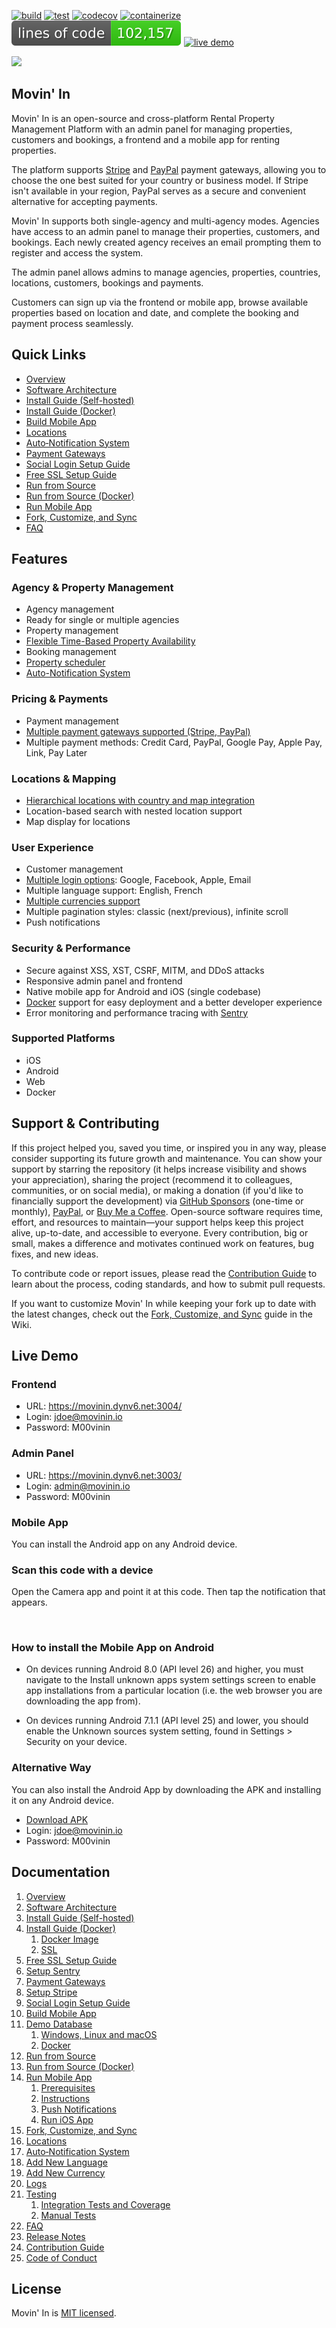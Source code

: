 [![build](https://github.com/aelassas/movinin/actions/workflows/build.yml/badge.svg)](https://github.com/aelassas/movinin/actions/workflows/build.yml) [![test](https://github.com/aelassas/movinin/actions/workflows/test.yml/badge.svg)](https://github.com/aelassas/movinin/actions/workflows/test.yml) [![codecov](https://img.shields.io/codecov/c/github/aelassas/movinin?label=coverage)](https://codecov.io/gh/aelassas/movinin) [![containerize](https://github.com/aelassas/movinin/actions/workflows/containerize.yml/badge.svg)](https://github.com/aelassas/movinin/actions/workflows/containerize.yml) [![loc](https://raw.githubusercontent.com/aelassas/movinin/refs/heads/loc/badge.svg)](https://github.com/aelassas/movinin/actions/workflows/loc.yml) [![live demo](https://img.shields.io/badge/live-demo-brightgreen)](https://movinin.dynv6.net:3004/)

<!--
[![tested with jest](https://img.shields.io/badge/tested_with-jest-brightgreen?logo=jest)](https://github.com/jestjs/jest)
[![docs](https://img.shields.io/badge/docs-wiki-brightgreen)](https://github.com/aelassas/movinin/wiki)
[![live demo](https://img.shields.io/badge/live-demo-brightgreen)](https://movinin.dynv6.net:3004/)
[![loc](https://raw.githubusercontent.com/aelassas/movinin/refs/heads/loc/badge.svg)](https://github.com/aelassas/movinin/actions/workflows/loc.yml)
[![PRs welcome](https://img.shields.io/badge/PRs-welcome-brightgreen.svg)](https://github.com/aelassas/movinin/pulls)
[![codecov](https://codecov.io/gh/aelassas/movinin/graph/badge.svg?token=TXD8SM1QHB)](https://codecov.io/gh/aelassas/movinin)
[![codecov](https://img.shields.io/codecov/c/github/aelassas/movinin?label=coverage)](https://codecov.io/gh/aelassas/movinin)
[![coveralls](https://coveralls.io/repos/github/aelassas/movinin/badge.svg?branch=main)](https://coveralls.io/github/aelassas/movinin?branch=main)
[![open-vscode](https://img.shields.io/badge/open-vscode-1f425f.svg)](https://vscode.dev/github/aelassas/movinin/)
[![PRs Welcome](https://img.shields.io/badge/PRs-welcome-brightgreen.svg)](https://github.com/aelassas/movinin/blob/main/.github/CONTRIBUTING.md)

[![containerize](https://github.com/aelassas/movinin/actions/workflows/containerize.yml/badge.svg)](https://github.com/aelassas/movinin/actions/workflows/containerize.yml)

https://github.com/user-attachments/assets/806cbe2d-9f49-413e-9359-2546306f9653
-->

[![](https://movin-in.github.io/content/cover-1.png)](https://movinin.dynv6.net:3004/)

## Movin' In

Movin' In is an open-source and cross-platform Rental Property Management Platform with an admin panel for managing properties, customers and bookings, a frontend and a mobile app for renting properties.

The platform supports [Stripe](https://stripe.com/global) and [PayPal](https://www.paypal.com/us/webapps/mpp/country-worldwide) payment gateways, allowing you to choose the one best suited for your country or business model. If Stripe isn't available in your region, PayPal serves as a secure and convenient alternative for accepting payments.

Movin' In supports both single-agency and multi-agency modes. Agencies have access to an admin panel to manage their properties, customers, and bookings. Each newly created agency receives an email prompting them to register and access the system.

The admin panel allows admins to manage agencies, properties, countries, locations, customers, bookings and payments.

Customers can sign up via the frontend or mobile app, browse available properties based on location and date, and complete the booking and payment process seamlessly.

## Quick Links
* [Overview](https://github.com/aelassas/movinin/wiki/Overview)  
* [Software Architecture](https://github.com/aelassas/movinin/wiki/Software-Architecture)  
* [Install Guide (Self-hosted)](https://github.com/aelassas/movinin/wiki/Installing-(Self%E2%80%90hosted))
* [Install Guide (Docker)](https://github.com/aelassas/movinin/wiki/Installing-(Docker))
* [Build Mobile App](https://github.com/aelassas/movinin/wiki/Build-Mobile-App)
* [Locations](https://github.com/aelassas/movinin/wiki/Locations)
* [Auto‐Notification System](https://github.com/aelassas/movinin/wiki/Auto%E2%80%90Notification-System)    
* [Payment Gateways](https://github.com/aelassas/movinin/wiki/Payment-Gateways)
* [Social Login Setup Guide](https://github.com/aelassas/movinin/wiki/Social-Login-Setup)  
* [Free SSL Setup Guide](https://github.com/aelassas/movinin/wiki/Free-SSL-Setup-Guide)
* [Run from Source](https://github.com/aelassas/movinin/wiki/Run-from-Source)
* [Run from Source (Docker)](https://github.com/aelassas/movinin/wiki/Run-from-Source-(Docker))
* [Run Mobile App](https://github.com/aelassas/movinin/wiki/Run-Mobile-App)
* [Fork, Customize, and Sync](https://github.com/aelassas/movinin/wiki/Fork,-Customize,-and-Sync)
* [FAQ](https://github.com/aelassas/movinin/wiki/FAQ)  

## Features

### Agency & Property Management
* Agency management
* Ready for single or multiple agencies
* Property management
* [Flexible Time-Based Property Availability](https://github.com/aelassas/movinin/wiki/FAQ#how-to-automatically-prevent-a-property-from-being-booked-multiple-times-when-its-already-booked)
* Booking management
* [Property scheduler](https://movin-in.github.io/content/screenshots/v4.5/backend-scheduler.png?raw=true)
* [Auto-Notification System](https://github.com/aelassas/movinin/wiki/Auto%E2%80%90Notification-System)

### Pricing & Payments
* Payment management
* [Multiple payment gateways supported (Stripe, PayPal)](https://github.com/aelassas/movinin/wiki/Payment-Gateways)
* Multiple payment methods: Credit Card, PayPal, Google Pay, Apple Pay, Link, Pay Later

### Locations & Mapping
* [Hierarchical locations with country and map integration](https://github.com/aelassas/movinin/wiki/Locations)
* Location-based search with nested location support
* Map display for locations

### User Experience
* Customer management
* [Multiple login options](https://github.com/aelassas/movinin/wiki/Social-Login-Setup): Google, Facebook, Apple, Email
* Multiple language support: English, French
* [Multiple currencies support](https://github.com/aelassas/movinin/wiki/Add-New-Currency)
* Multiple pagination styles: classic (next/previous), infinite scroll
* Push notifications

### Security & Performance
* Secure against XSS, XST, CSRF, MITM, and DDoS attacks
* Responsive admin panel and frontend
* Native mobile app for Android and iOS (single codebase)
* [Docker](https://www.docker.com/) support for easy deployment and a better developer experience
* Error monitoring and performance tracing with [Sentry](https://github.com/aelassas/movinin/wiki/Setup-Sentry)

### Supported Platforms
* iOS
* Android
* Web
* Docker

## Support & Contributing

If this project helped you, saved you time, or inspired you in any way, please consider supporting its future growth and maintenance. You can show your support by starring the repository (it helps increase visibility and shows your appreciation), sharing the project (recommend it to colleagues, communities, or on social media), or making a donation (if you'd like to financially support the development) via [GitHub Sponsors](https://github.com/sponsors/aelassas) (one-time or monthly), [PayPal](https://www.paypal.me/aelassaspp), or [Buy Me a Coffee](https://www.buymeacoffee.com/aelassas). Open-source software requires time, effort, and resources to maintain—your support helps keep this project alive, up-to-date, and accessible to everyone. Every contribution, big or small, makes a difference and motivates continued work on features, bug fixes, and new ideas.

<!--<a href="https://github.com/sponsors/aelassas"><img src="https://aelassas.github.io/content/github-sponsor-button.png" alt="GitHub" width="210"></a>
<a href="https://www.paypal.me/aelassaspp"><img src="https://aelassas.github.io/content/paypal-button-v2.png" alt="PayPal" width="208"></a>
<a href="https://www.buymeacoffee.com/aelassas"><img src="https://aelassas.github.io/content/bmc-button.png" alt="Buy Me A Coffee" width="160"></a>-->

To contribute code or report issues, please read the [Contribution Guide](https://github.com/aelassas/movinin/blob/main/.github/CONTRIBUTING.md) to learn about the process, coding standards, and how to submit pull requests.

If you want to customize Movin' In while keeping your fork up to date with the latest changes, check out the [Fork, Customize, and Sync](https://github.com/aelassas/movinin/wiki/Fork,-Customize,-and-Sync) guide in the Wiki.

## Live Demo

### Frontend

* URL: https://movinin.dynv6.net:3004/
* Login: jdoe@movinin.io
* Password: M00vinin

### Admin Panel

* URL: https://movinin.dynv6.net:3003/
* Login: admin@movinin.io
* Password: M00vinin

### Mobile App

You can install the Android app on any Android device.

### Scan this code with a device

Open the Camera app and point it at this code. Then tap the notification that appears.

<img alt="" width="120" src="https://movin-in.github.io/content/qr-code-6.3.png">

### How to install the Mobile App on Android

* On devices running Android 8.0 (API level 26) and higher, you must navigate to the Install unknown apps system settings screen to enable app installations from a particular location (i.e. the web browser you are downloading the app from).

* On devices running Android 7.1.1 (API level 25) and lower, you should enable the Unknown sources system setting, found in Settings > Security on your device.

### Alternative Way

You can also install the Android App by downloading the APK and installing it on any Android device.

* [Download APK](https://github.com/aelassas/movinin/releases/download/v6.3/movinin-6.3.apk)
* Login: jdoe@movinin.io
* Password: M00vinin
<!--
## Website Source Code (movin-in.github.io)

The source code for the official Movin' In website is available here:

[https://github.com/movin-in/movin-in.github.io](https://github.com/movin-in/movin-in.github.io)

It features a clean landing page with multilingual support, dark mode, and SEO optimizations to help it reach users in different languages and regions.

The codebase follows the Separation of Concerns (SoC) principle, with a modular and maintainable architecture that aligns with the Single Responsibility Principle (SRP), modularity, and modern frontend best practices. It uses GitHub Actions for automatic builds and deployments. The Android demo app download link is dynamically fetched and updated on the site.

⚡ **Ultra-fast performance**

The website loads in under 1.5 seconds on slow 4G with **0ms blocking**, **0 layout shift**, and a blazing **Speed Index of 0.8**.

Feel free to explore the code, suggest improvements, or use it as a template for your own landing page.
-->
## Documentation

<!--
1. [Overview](https://github.com/aelassas/movinin/wiki/Overview)  
   1. [Frontend](https://github.com/aelassas/movinin/wiki/Overview#frontend)  
   1. [Admin Panel](https://github.com/aelassas/movinin/wiki/Overview#admin-panel)  
   1. [Mobile App](https://github.com/aelassas/movinin/wiki/Overview#mobile-app)  
1. [Why Use Movin' In](https://github.com/aelassas/movinin/wiki/Why-Use-Movin'-In)  
1. [Advanced Features](https://github.com/aelassas/movinin/wiki/Advanced-Features)  
-->
1. [Overview](https://github.com/aelassas/movinin/wiki/Overview)  
1. [Software Architecture](https://github.com/aelassas/movinin/wiki/Software-Architecture)  
1. [Install Guide (Self-hosted)](https://github.com/aelassas/movinin/wiki/Installing-(Self%E2%80%90hosted))  
1. [Install Guide (Docker)](https://github.com/aelassas/movinin/wiki/Installing-(Docker))  
   1. [Docker Image](https://github.com/aelassas/movinin/wiki/Installing-(Docker)#docker-image)  
   1. [SSL](https://github.com/aelassas/movinin/wiki/Installing-(Docker)#ssl)  
1. [Free SSL Setup Guide](https://github.com/aelassas/movinin/wiki/Free-SSL-Setup-Guide)
1. [Setup Sentry](https://github.com/aelassas/movinin/wiki/Setup-Sentry)  
1. [Payment Gateways](https://github.com/aelassas/movinin/wiki/Payment-Gateways)  
1. [Setup Stripe](https://github.com/aelassas/movinin/wiki/Setup-Stripe)  
1. [Social Login Setup Guide](https://github.com/aelassas/movinin/wiki/Social-Login-Setup)  
1. [Build Mobile App](https://github.com/aelassas/movinin/wiki/Build-Mobile-App)  
1. [Demo Database](https://github.com/aelassas/movinin/wiki/Demo-Database)  
   1. [Windows, Linux and macOS](https://github.com/aelassas/movinin/wiki/Demo-Database#windows-linux-and-macos)  
   1. [Docker](https://github.com/aelassas/movinin/wiki/Demo-Database#docker)  
1. [Run from Source](https://github.com/aelassas/movinin/wiki/Run-from-Source)  
1. [Run from Source (Docker)](https://github.com/aelassas/movinin/wiki/Run-from-Source-(Docker))  
1. [Run Mobile App](https://github.com/aelassas/movinin/wiki/Run-Mobile-App)  
   1. [Prerequisites](https://github.com/aelassas/movinin/wiki/Run-Mobile-App#prerequisites)  
   1. [Instructions](https://github.com/aelassas/movinin/wiki/Run-Mobile-App#instructions)  
   1. [Push Notifications](https://github.com/aelassas/movinin/wiki/Run-Mobile-App#push-notifications)  
   1. [Run iOS App](https://github.com/aelassas/movinin/wiki/Run-Mobile-App#run-ios-app)  
1. [Fork, Customize, and Sync](https://github.com/aelassas/movinin/wiki/Fork,-Customize,-and-Sync)
1. [Locations](https://github.com/aelassas/movinin/wiki/Locations)  
1. [Auto‐Notification System](https://github.com/aelassas/movinin/wiki/Auto%E2%80%90Notification-System)  
1. [Add New Language](https://github.com/aelassas/movinin/wiki/Add-New-Language)  
1. [Add New Currency](https://github.com/aelassas/movinin/wiki/Add-New-Currency)  
1. [Logs](https://github.com/aelassas/movinin/wiki/Logs)  
1. [Testing](https://github.com/aelassas/movinin/wiki/Testing)  
   1. [Integration Tests and Coverage](https://github.com/aelassas/movinin/wiki/Integration-Tests-and-Coverage)  
   1. [Manual Tests](https://github.com/aelassas/movinin/wiki/Manual-Tests)  
1. [FAQ](https://github.com/aelassas/movinin/wiki/FAQ)  
1. [Release Notes](https://github.com/aelassas/movinin/blob/main/.github/RELEASES.md)  
1. [Contribution Guide](https://github.com/aelassas/movinin/blob/main/.github/CONTRIBUTING.md)  
1. [Code of Conduct](https://github.com/aelassas/movinin/blob/main/.github/CODE_OF_CONDUCT.md)


## License

Movin' In is [MIT licensed](https://github.com/aelassas/movinin/blob/main/LICENSE).
